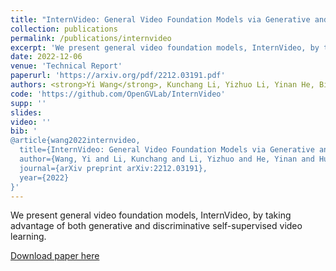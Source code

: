 ```yaml
---
title: "InternVideo: General Video Foundation Models via Generative and Discriminative Learning"
collection: publications
permalink: /publications/internvideo
excerpt: 'We present general video foundation models, InternVideo, by taking advantage of both generative and discriminative self-supervised video learning.'
date: 2022-12-06
venue: 'Technical Report'
paperurl: 'https://arxiv.org/pdf/2212.03191.pdf'
authors: <strong>Yi Wang</strong>, Kunchang Li, Yizhuo Li, Yinan He, Bingkun Huang, Zhiyu Zhao, Hongjie Zhang, Jilan Xu, Yi Liu, Zun Wang, Sen Xing, Guo Chen, Junting Pan, Jiashuo Yu, Yali Wang, Limin Wang, Yu Qiao
code: 'https://github.com/OpenGVLab/InternVideo'
supp: ''
slides:
video: ''
bib: '
@article{wang2022internvideo,
  title={InternVideo: General Video Foundation Models via Generative and Discriminative Learning},
  author={Wang, Yi and Li, Kunchang and Li, Yizhuo and He, Yinan and Huang, Bingkun and Zhao, Zhiyu and Zhang, Hongjie and Xu, Jilan and Liu, Yi and Wang, Zun and Xing, Sen and Chen, Guo and Pan, Junting and Yu, Jiashuo and Wang, Yali and Wang, Limin and Qiao, Yu},
  journal={arXiv preprint arXiv:2212.03191},
  year={2022}
}'
---
```

We present general video foundation models, InternVideo, by taking advantage of both generative and discriminative self-supervised video learning.

[Download paper here](https://arxiv.org/pdf/2212.03191.pdf')